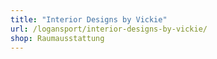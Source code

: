 ```yaml
---
title: "Interior Designs by Vickie"
url: /logansport/interior-designs-by-vickie/
shop: Raumausstattung
---
```


